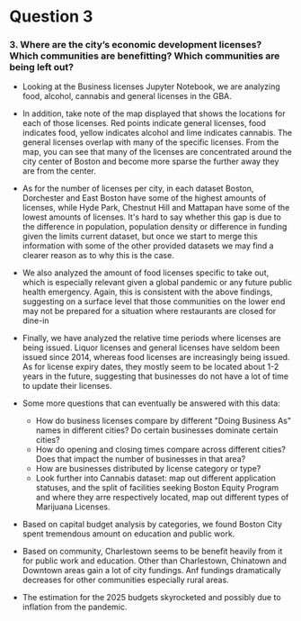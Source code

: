 # Question 3

### 3. Where are the city’s economic development licenses? Which communities are benefitting? Which communities are being left out?

- Looking at the Business licenses Jupyter Notebook, we are analyzing food, alcohol, cannabis and general licenses in the GBA.
- In addition, take note of the map displayed that shows the locations for each of those licenses. Red points indicate general licenses, food indicates food, yellow indicates alcohol and lime indicates cannabis. The general licenses overlap with many of the specific licenses. From the map, you can see that many of the licenses are concentrated around the city center of Boston and become more sparse the further away they are from the center.
- As for the number of licenses per city, in each dataset Boston, Dorchester and East Boston have some of the highest amounts of licenses, while Hyde Park, Chestnut Hill and Mattapan have some of the lowest amounts of licenses. It's hard to say whether this gap is due to the difference in population, population density or difference in funding given the limits current dataset, but once we start to merge this information with some of the other provided datasets we may find a clearer reason as to why this is the case.
- We also analyzed the amount of food licenses specific to take out, which is especially relevant given a global pandemic or any future public health emergency. Again, this is consistent with the above findings, suggesting on a surface level that those communities on the lower end may not be prepared for a situation where restaurants are closed for dine-in
- Finally, we have analyzed the relative time periods where licenses are being issued. Liquor licenses and general licenses have seldom been issued since 2014, whereas food licenses are increasingly being issued. As for license expiry dates, they mostly seem to be located about 1-2 years in the future, suggesting that businesses do not have a lot of time to update their licenses.
- Some more questions that can eventually be answered with this data:
	- How do business licenses compare by different "Doing Business As" names in different cities? Do certain businesses dominate certain cities?
	- How do opening and closing times compare across different cities? Does that impact the number of businesses in that area?
	- How are businesses distributed by license category or type?
	- Look further into Cannabis dataset: map out different application statuses, and the split of facilities seeking Boston Equity Program and where they arre respectively located, map out different types of Marijuana Licenses.

- Based on capital budget analysis by categories, we found Boston City spent tremendous amount on education and public work. 
- Based on community, Charlestown seems to be benefit heavily from it for public work and education. Other than Charlestown, Chinatown and Downtown areas gain a lot of city fundings. Anf fundings dramatically decreases for other communities especially rural areas.
- The estimation for the 2025 budgets skyrocketed and possibly due to inflation from the pandemic.
